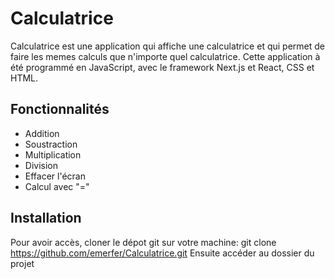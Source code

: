 # Calculatrice

Calculatrice est une application qui affiche une calculatrice et qui permet de faire les memes calculs que n'importe quel calculatrice.
Cette application à été programmé en JavaScript, avec le framework Next.js et React, CSS et HTML.

## Fonctionnalités

- Addition
- Soustraction
- Multiplication
- Division
- Effacer l'écran
- Calcul avec "="

## Installation

Pour avoir accès, cloner le dépot git sur votre machine:
git clone https://github.com/emerfer/Calculatrice.git
Ensuite accéder au dossier du projet

